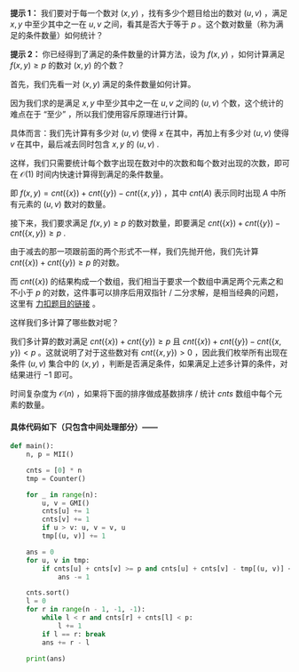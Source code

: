 **提示 1：** 我们要对于每一个数对 $(x,y)$ ，找有多少个题目给出的数对 $(u,v)$ ，满足 $x,y$ 中至少其中之一在 $u,v$ 之间，看其是否大于等于 $p$ 。这个数对数量（称为满足的条件数量）如何统计？

**提示 2：** 你已经得到了满足的条件数量的计算方法，设为 $f(x,y)$ ，如何计算满足 $f(x,y)\geq p$ 的数对 $(x,y)$ 的个数？

首先，我们先看一对 $(x,y)$ 满足的条件数量如何计算。

因为我们求的是满足 $x,y$ 中至少其中之一在 $u,v$ 之间的 $(u,v)$ 个数，这个统计的难点在于 “至少” ，所以我们使用容斥原理进行计算。

具体而言：我们先计算有多少对 $(u,v)$ 使得 $x$ 在其中，再加上有多少对 $(u,v)$ 使得 $v$ 在其中，最后减去同时包含 $x,y$ 的 $(u,v)$ .

这样，我们只需要统计每个数字出现在数对中的次数和每个数对出现的次数，即可在 $\mathcal{O}(1)$ 时间内快速计算得到满足的条件数量。

即 $f(x,y)=cnt(\{x\})+cnt(\{y\})-cnt(\{x,y\})$ ，其中 $cnt(A)$ 表示同时出现 $A$ 中所有元素的 $(u,v)$ 数对的数量。

接下来，我们要求满足 $f(x,y)\geq p$ 的数对数量，即要满足 $cnt(\{x\})+cnt(\{y\})-cnt(\{x,y\})\geq p$ .

由于减去的那一项跟前面的两个形式不一样，我们先抛开他，我们先计算  $cnt(\{x\})+cnt(\{y\})\geq p$ 的对数。

而 $cnt(\{x\})$ 的结果构成一个数组，我们相当于要求一个数组中满足两个元素之和不小于 $p$ 的对数，这件事可以排序后用双指针 / 二分求解，是相当经典的问题，这里有 [力扣题目的链接](https://leetcode.cn/problems/count-pairs-whose-sum-is-less-than-target/description/) 。

这样我们多计算了哪些数对呢？

我们多计算的数对满足 $cnt(\{x\})+cnt(\{y\})\geq p$ 且 $cnt(\{x\})+cnt(\{y\})-cnt(\{x,y\})\lt p$ 。这就说明了对于这些数对有 $cnt(\{x,y\})\gt 0$ ，因此我们枚举所有出现在条件 $(u,v)$ 集合中的 $(x,y)$ ，判断是否满足条件，如果满足上述多计算的条件，对结果进行 $-1$ 即可。

时间复杂度为 $\mathcal{O}(n)$ ，如果将下面的排序做成基数排序 / 统计 $cnts$ 数组中每个元素的数量。

#### 具体代码如下（只包含中间处理部分）——

```Python []
def main():
    n, p = MII()

    cnts = [0] * n
    tmp = Counter()

    for _ in range(n):
        u, v = GMI()
        cnts[u] += 1
        cnts[v] += 1
        if u > v: u, v = v, u
        tmp[(u, v)] += 1

    ans = 0
    for u, v in tmp:
        if cnts[u] + cnts[v] >= p and cnts[u] + cnts[v] - tmp[(u, v)] < p:
            ans -= 1

    cnts.sort()
    l = 0
    for r in range(n - 1, -1, -1):
        while l < r and cnts[r] + cnts[l] < p:
            l += 1
        if l == r: break
        ans += r - l

    print(ans)
```
